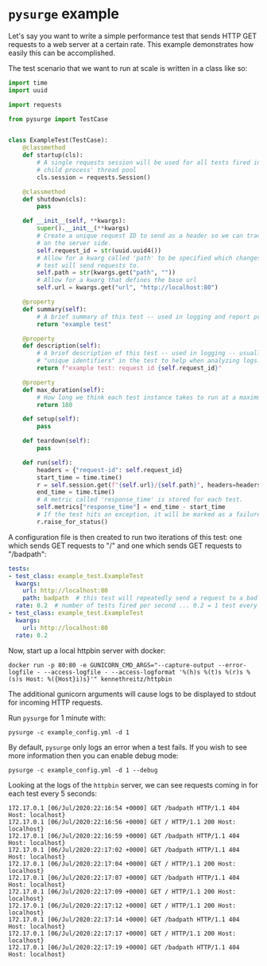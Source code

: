 # `pysurge` example

Let's say you want to write a simple performance test that sends HTTP GET requests to a web server at a certain rate. This example demonstrates how easily this can be accomplished.

The test scenario that we want to run at scale is written in a class like so:

```python
import time
import uuid

import requests

from pysurge import TestCase


class ExampleTest(TestCase):
    @classmethod
    def startup(cls):
        # A single requests session will be used for all tests fired in a
        # child process' thread pool
        cls.session = requests.Session()

    @classmethod
    def shutdown(cls):
        pass

    def __init__(self, **kwargs):
        super().__init__(**kwargs)
        # Create a unique request ID to send as a header so we can track the requests
        # on the server side.
        self.request_id = str(uuid.uuid4())
        # Allow for a kwarg called 'path' to be specified which changes the URL that this
        # test will send requests to.
        self.path = str(kwargs.get("path", ""))
        # Allow for a kwarg that defines the base url
        self.url = kwargs.get("url", "http://localhost:80")

    @property
    def summary(self):
        # A brief summary of this test -- used in logging and report printing
        return "example test"

    @property
    def description(self):
        # A brief description of this test -- used in logging -- usually useful to include
        # "unique identifiers" in the test to help when analyzing logs.
        return f"example test: request id {self.request_id}"

    @property
    def max_duration(self):
        # How long we think each test instance takes to run at a maximum
        return 180

    def setup(self):
        pass

    def teardown(self):
        pass

    def run(self):
        headers = {"request-id": self.request_id}
        start_time = time.time()
        r = self.session.get(f"{self.url}/{self.path}", headers=headers)
        end_time = time.time()
        # A metric called 'response_time' is stored for each test.
        self.metrics["response_time"] = end_time - start_time
        # If the test hits an exception, it will be marked as a failure.
        r.raise_for_status()
```

A configuration file is then created to run two iterations of this test: one which sends GET requests to "/" and one which sends GET requests to "/badpath":

```yaml
tests:
- test_class: example_test.ExampleTest
  kwargs:
    url: http://localhost:80
    path: badpath  # this test will repeatedly send a request to a bad url
  rate: 0.2  # number of tests fired per second ... 0.2 = 1 test every 5 sec
- test_class: example_test.ExampleTest
  kwargs:
    url: http://localhost:80
  rate: 0.2
  ```


Now, start up a local httpbin server with docker:
```
docker run -p 80:80 -e GUNICORN_CMD_ARGS="--capture-output --error-logfile - --access-logfile - --access-logformat '%(h)s %(t)s %(r)s %(s)s Host: %({Host}i)s}'" kennethreitz/httpbin
```

The additional gunicorn arguments will cause logs to be displayed to stdout for incoming HTTP requests.


Run `pysurge` for 1 minute with:
```
pysurge -c example_config.yml -d 1
```

By default, `pysurge` only logs an error when a test fails. If you wish to see more information then you can enable debug mode:
```
pysurge -c example_config.yml -d 1 --debug
```

Looking at the logs of the `httpbin` server, we can see requests coming in for each test every 5 seconds:
```
172.17.0.1 [06/Jul/2020:22:16:54 +0000] GET /badpath HTTP/1.1 404 Host: localhost}
172.17.0.1 [06/Jul/2020:22:16:56 +0000] GET / HTTP/1.1 200 Host: localhost}
172.17.0.1 [06/Jul/2020:22:16:59 +0000] GET /badpath HTTP/1.1 404 Host: localhost}
172.17.0.1 [06/Jul/2020:22:17:02 +0000] GET /badpath HTTP/1.1 404 Host: localhost}
172.17.0.1 [06/Jul/2020:22:17:04 +0000] GET / HTTP/1.1 200 Host: localhost}
172.17.0.1 [06/Jul/2020:22:17:07 +0000] GET /badpath HTTP/1.1 404 Host: localhost}
172.17.0.1 [06/Jul/2020:22:17:09 +0000] GET / HTTP/1.1 200 Host: localhost}
172.17.0.1 [06/Jul/2020:22:17:12 +0000] GET / HTTP/1.1 200 Host: localhost}
172.17.0.1 [06/Jul/2020:22:17:14 +0000] GET /badpath HTTP/1.1 404 Host: localhost}
172.17.0.1 [06/Jul/2020:22:17:17 +0000] GET / HTTP/1.1 200 Host: localhost}
172.17.0.1 [06/Jul/2020:22:17:19 +0000] GET /badpath HTTP/1.1 404 Host: localhost}
```
